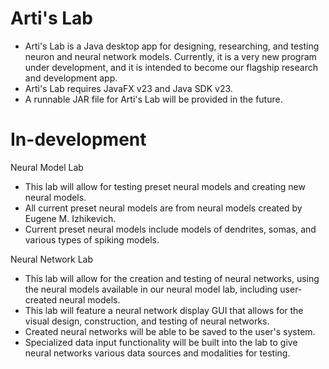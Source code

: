 # Arti's Lab
- Arti's Lab is a Java desktop app for designing, researching, and testing neuron and neural network models. Currently, it is a very new program under development, and it is intended to become our flagship research and development app.
- Arti's Lab requires JavaFX v23 and Java SDK v23.
- A runnable JAR file for Arti's Lab will be provided in the future.

# In-development
Neural Model Lab
- This lab will allow for testing preset neural models and creating new neural models.
- All current preset neural models are from neural models created by Eugene M. Izhikevich.
- Current preset neural models include models of dendrites, somas, and various types of spiking models.
  
Neural Network Lab
- This lab will allow for the creation and testing of neural networks, using the neural models available in our neural model lab, including user-created neural models.
- This lab will feature a neural network display GUI that allows for the visual design, construction, and testing of neural networks.
- Created neural networks will be able to be saved to the user's system.
- Specialized data input functionality will be built into the lab to give neural networks various data sources and modalities for testing.
